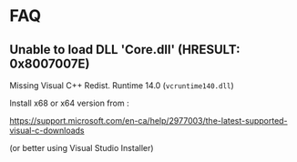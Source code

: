 # FAQ

## Unable to load DLL 'Core.dll' (HRESULT: 0x8007007E)

Missing Visual C++ Redist. Runtime 14.0 (`vcruntime140.dll`)


Install x68 or x64 version from :

https://support.microsoft.com/en-ca/help/2977003/the-latest-supported-visual-c-downloads

(or better using Visual Studio Installer)